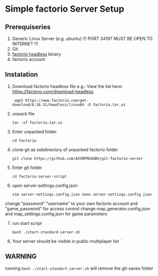 # Simple factorio Server Setup

## Prerequiseries

1. Generic Linux Server (e.g. ubuntu) !!! PORT 34197 MUST BE OPEN TO INTERNET !!!
2. Git
3. [factorio headless](https://factorio.com/download-headless) binary
4. factorio account

## Instalation

1. Download factorio headless file e.g.:
View the list here:
https://factorio.com/download-headless

    ` 
    wget https://www.factorio.com/get-download/0.16.51/headless/linux64 -O factorio.tar.xz
    `
    
2. unpack file 

    `
    tar -xf factorio.tar.xz
    `

3. Enter unpacked folder 

    `
    cd factorio
    `
    
4. clone git as subdirectory of unpacked factorio folder
    
    `
    git clone https://github.com/ASVBPREAUBV/git-factorio-server
    `
    
5. Enter git folder 

    `
    cd factorio-server-script
    `
    
6. open server-settings.config.json

    `
    vim server-settings.config.json
    nano server-settings.config.json
    `

change "password" "username" to your own factorio account and "game_password" for access control
change map_generator.config.json and map_settings.config.json for game parameters
    
7. run start script

    `
    bash ./start-standard-server.sh
    `
    
8. Your server should be visible in public multiplayer list
    `
## WARNING

running `bash ./start-standart-server.sh` will remove the git-saves folder
